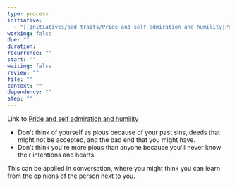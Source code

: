 ```yaml
---
type: process
initiative:
  - "[[Initiatives/bad traits/Pride and self admiration and humility|Pride and self admiration and humility]]"
working: false
due: ""
duration: 
recurrence: ""
start: ""
waiting: false
review: ""
file: ""
context: ""
dependency: ""
step: ""
---
```


Link to [Pride and self admiration and humility](Initiatives/bad%20traits/Pride%20and%20self%20admiration%20and%20humility.md)

* Don't think of yourself as pious because of your past sins, deeds that might not be accepted, and the bad end that you might have.
* Don't think you're more pious than anyone because you'll never know their intentions and hearts.

This can be applied in conversation, where you might think you can learn from the opinions of the person next to you.
